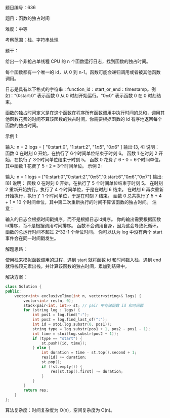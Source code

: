 题目编号：636

题目：函数的独占时间

难度：中等

考察范围：栈、字符串处理

题干：

给出一个非抢占单线程 CPU 的 n 个函数运行日志，找到函数的独占时间。

每个函数都有一个唯一的 id，从 0 到 n-1。函数可能会递归调用或者被其他函数调用。

日志是具有以下格式的字符串：function_id：start_or_end：timestamp。例如："0:start:0" 表示函数 0 从 0 时刻开始运行。"0:end:0" 表示函数 0 在 0 时刻结束。

函数的独占时间定义是在这个函数在程序所有函数调用中执行时间的总和，调用其他函数花费的时间不算该函数的独占时间。你需要根据函数的 id 有序地返回每个函数的独占时间。

示例 1:

输入:
n = 2
logs = [
"0:start:0",
"1:start:2",
"1:end:5",
"0:end:6"
]
输出:[3, 4]
说明：
函数 0 在时刻 0 开始，在执行了  6个时间单位结束于时刻 6。 
函数 1 在时刻 2 开始，在执行了  3个时间单位结束于时刻 5。 
函数 0 花费了 6 - 0 = 6个时间单位，其中函数 1 花费了 5 - 2 = 3个时间单位。
示例 2:

输入:
n = 1
logs = ["0:start:0","0:start:2","0:end:5","0:start:6","0:end:6","0:end:7"]
输出:[8]
说明：
函数 0 在时刻 0 开始，在执行了 5 个时间单位结束于时刻 5。 
在时刻 2 重新开始执行，执行了 4 个时间单位，于是在时刻 6 结束。 
在时刻 6 再次重新开始执行，执行了 1 个时间单位，于是在时刻 7 结束。 
函数 0 总共执行了 5 + 4 + 1 = 10 个时间单位，其中第二次重新执行的时间不算该函数的独占时间。 
注意：

输入的日志会根据时间戳排序，而不是根据日志Id排序。
你的输出需要根据函数Id排序，而不是根据调用时间排序。
函数不会调用自身，因为这会导致死循环。
函数的总运行时间不超过 2^32-1 个单位时间。
你可以认为 log 中没有两个 start 事件会在同一时间戳发生。

解题思路：

使用栈来模拟函数调用的过程，遇到 start 就将函数 id 和时间戳入栈，遇到 end 就将栈顶元素出栈，并计算该函数的独占时间，累加到结果中。

解决方案：

```cpp
class Solution {
public:
    vector<int> exclusiveTime(int n, vector<string>& logs) {
        vector<int> res(n, 0);
        stack<pair<int, int>> st; // pair 中存储函数 id 和时间戳
        for (string log : logs) {
            int pos1 = log.find(":");
            int pos2 = log.find_last_of(":");
            int id = stoi(log.substr(0, pos1));
            string type = log.substr(pos1 + 1, pos2 - pos1 - 1);
            int time = stoi(log.substr(pos2 + 1));
            if (type == "start") {
                st.push({id, time});
            } else {
                int duration = time - st.top().second + 1;
                res[id] += duration;
                st.pop();
                if (!st.empty()) {
                    res[st.top().first] -= duration;
                }
            }
        }
        return res;
    }
};
```

算法复杂度：时间复杂度为 O(n)，空间复杂度为 O(n)。